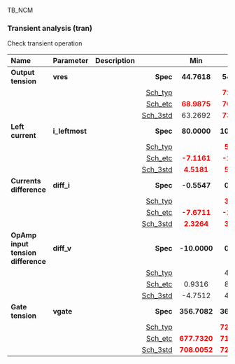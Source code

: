 TB_NCM

### Transient analysis (tran)

Check transient operation



|**Name**|**Parameter**|**Description**| |**Min**|**Typ**|**Max**| Unit|
|:---|:---|:---|---:|:---:|:---:|:---:| ---:|
|**Output tension**|**vres** | | **Spec**  | **44.7618** | **54.7618** | **64.7618** | **mV** |
| | | |<a href='results/tran_Sch_typical.html'>Sch_typ</a>| | <span style='color:red'>**72.9830**</span> |  | |
| | | |<a href='results/tran_Sch_etc.html'>Sch_etc</a>|<span style='color:red'>**68.9875**</span> | <span style='color:red'>**76.4189**</span> | <span style='color:red'>**85.0745**</span> | |
| | | |<a href='results/tran_Sch_mc.html'>Sch_3std</a>|63.2692 | <span style='color:red'>**73.3371**</span> | <span style='color:red'>**83.4049**</span> | |
|**Left current**|**i\_leftmost** | | **Spec**  | **80.0000** | **100.0000** | **120.0000** | **nA** |
| | | |<a href='results/tran_Sch_typical.html'>Sch_typ</a>| | <span style='color:red'>**5.6338**</span> |  | |
| | | |<a href='results/tran_Sch_etc.html'>Sch_etc</a>|<span style='color:red'>**-7.1161**</span> | <span style='color:red'>**-2.5121**</span> | <span style='color:red'>**6.0926**</span> | |
| | | |<a href='results/tran_Sch_mc.html'>Sch_3std</a>|<span style='color:red'>**4.5181**</span> | <span style='color:red'>**5.5629**</span> | <span style='color:red'>**6.6078**</span> | |
|**Currents difference**|**diff\_i** | | **Spec**  | **-0.5547** | **0.0000** | **0.7056** | **nA** |
| | | |<a href='results/tran_Sch_typical.html'>Sch_typ</a>| | <span style='color:red'>**3.4747**</span> |  | |
| | | |<a href='results/tran_Sch_etc.html'>Sch_etc</a>|<span style='color:red'>**-7.6711**</span> | <span style='color:red'>**-2.1647**</span> | <span style='color:red'>**3.1527**</span> | |
| | | |<a href='results/tran_Sch_mc.html'>Sch_3std</a>|<span style='color:red'>**2.3264**</span> | <span style='color:red'>**3.3811**</span> | <span style='color:red'>**4.4359**</span> | |
|**OpAmp input tension difference**|**diff\_v** | | **Spec**  | **-10.0000** | **0.0000** | **10.0000** | **mV** |
| | | |<a href='results/tran_Sch_typical.html'>Sch_typ</a>| | 4.6716 |  | |
| | | |<a href='results/tran_Sch_etc.html'>Sch_etc</a>|0.9316 | 8.0023 | <span style='color:red'>**16.0115**</span> | |
| | | |<a href='results/tran_Sch_mc.html'>Sch_3std</a>|-4.7512 | 4.9795 | <span style='color:red'>**14.7102**</span> | |
|**Gate tension**|**vgate** | | **Spec**  | **356.7082** | **365.3225** | **376.1640** | **mV** |
| | | |<a href='results/tran_Sch_typical.html'>Sch_typ</a>| | <span style='color:red'>**721.6718**</span> |  | |
| | | |<a href='results/tran_Sch_etc.html'>Sch_etc</a>|<span style='color:red'>**677.7320**</span> | <span style='color:red'>**716.9625**</span> | <span style='color:red'>**754.8558**</span> | |
| | | |<a href='results/tran_Sch_mc.html'>Sch_3std</a>|<span style='color:red'>**708.0052**</span> | <span style='color:red'>**721.2946**</span> | <span style='color:red'>**734.5841**</span> | |
